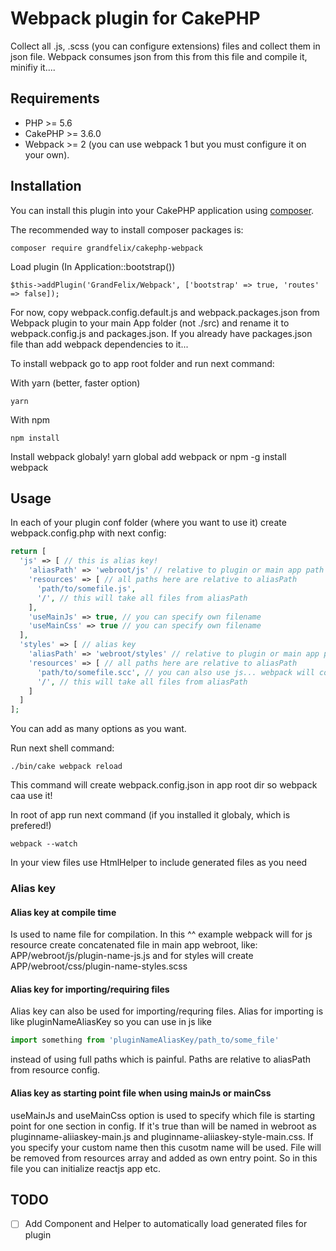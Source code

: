 # Webpack plugin for CakePHP

Collect all .js, .scss (you can configure extensions) files and collect them in json file. Webpack consumes json from this from this file and compile it, minifiy it....

## Requirements

* PHP >= 5.6
* CakePHP >= 3.6.0
* Webpack >= 2 (you can use webpack 1 but you must configure it on your own).

## Installation

You can install this plugin into your CakePHP application using [composer](http://getcomposer.org).

The recommended way to install composer packages is:

```
composer require grandfelix/cakephp-webpack
```

Load plugin (In Application::bootstrap())
```
$this->addPlugin('GrandFelix/Webpack', ['bootstrap' => true, 'routes' => false]);
```

For now, copy webpack.config.default.js and webpack.packages.json from Webpack plugin to your main App folder (not ./src) and rename it to webpack.config.js and packages.json. If you already have packages.json file than add webpack dependencies to it...

To install webpack go to app root folder and run next command:

With yarn (better, faster option)
```
yarn
```

With npm
```
npm install
```

Install webpack globaly! yarn global add webpack or npm -g install webpack

## Usage

In each of your plugin conf folder (where you want to use it) create webpack.config.php with next config:

```php
return [
  'js' => [ // this is alias key!
    'aliasPath' => 'webroot/js' // relative to plugin or main app path
    'resources' => [ // all paths here are relative to aliasPath
      'path/to/somefile.js',
      '/', // this will take all files from aliasPath
    ],
    'useMainJs' => true, // you can specify own filename
    'useMainCss' => true // you can specify own filename
  ],
  'styles' => [ // alias key
    'aliasPath' => 'webroot/styles' // relative to plugin or main app path
    'resources' => [ // all paths here are relative to aliasPath
      'path/to/somefile.scc', // you can also use js... webpack will compile js files and scss files and move them where they should be after compilation
      '/', // this will take all files from aliasPath
    ]
  ]
];
```

You can add as many options as you want.

Run next shell command:

```
./bin/cake webpack reload
```

This command will create webpack.config.json in app root dir so webpack caa use it!

In root of app run next command (if you installed it globaly, which is prefered!)

```
webpack --watch
```

In your view files use HtmlHelper to include generated files as you need

### Alias key
#### Alias key at compile time
Is used to name file for compilation. In this ^^ example webpack will for js resource create concatenated file in main app webroot, like: APP/webroot/js/plugin-name-js.js and for styles will create APP/webroot/css/plugin-name-styles.scss

#### Alias key for importing/requiring files
Alias key can also be used for importing/requring files. Alias for importing is like pluginNameAliasKey so you can use in js like 

```js
import something from 'pluginNameAliasKey/path_to/some_file'
``` 

instead of using full paths which is painful. Paths are relative to aliasPath from resource config.

#### Alias key as starting point file when using mainJs or mainCss
useMainJs and useMainCss option is used to specify which file is starting point for one section in config. If it's true than will be named in webroot as pluginname-aliiaskey-main.js and pluginname-aliiaskey-style-main.css. If you specify your custom name then this cusotm name will be used. File will be removed from resources array and added as own entry point. So in this file you can initialize reactjs app etc. 


## TODO

- [ ] Add Component and Helper to automatically load generated files for plugin

